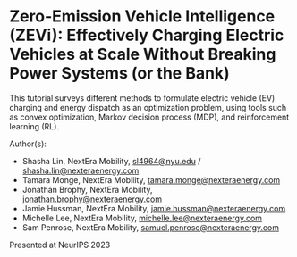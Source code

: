 # Zero-Emission Vehicle Intelligence (ZEVi): Effectively Charging Electric Vehicles at Scale Without Breaking Power Systems (or the Bank)
This tutorial surveys different methods to formulate electric vehicle (EV) charging and energy dispatch as an optimization problem, using tools such as convex optimization, Markov decision process (MDP), and reinforcement learning (RL).

Author(s):
* Shasha Lin, NextEra Mobility, sl4964@nyu.edu / shasha.lin@nexteraenergy.com
* Tamara Monge, NextEra Mobility, tamara.monge@nexteraenergy.com
* Jonathan Brophy, NextEra Mobility, jonathan.brophy@nexteraenergy.com
* Jamie Hussman, NextEra Mobility, jamie.hussman@nexteraenergy.com
* Michelle Lee, NextEra Mobility, michelle.lee@nexteraenergy.com
* Sam Penrose, NextEra Mobility, samuel.penrose@nexteraenergy.com

Presented at NeurIPS 2023
